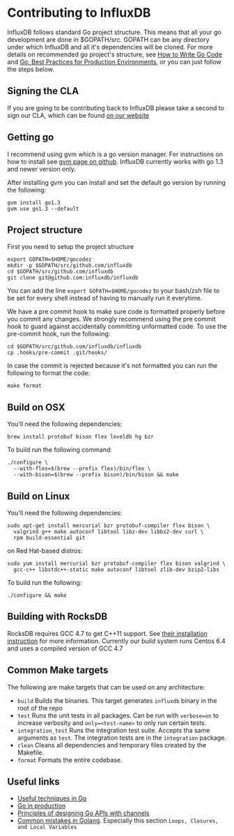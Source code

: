 Contributing to InfluxDB
========================

InfluxDB follows standard Go project structure. This means that all
your go development are done in $GOPATH/src. GOPATH can be any
directory under which InfluxDB and all it's dependencies will be
cloned. For more details on recommended go project's structure, see
[How to Write Go Code](http://golang.org/doc/code.html]) and
[Go: Best Practices for Production Environments](http://peter.bourgon.org/go-in-production/), or you can just follow
the steps below.

Signing the CLA
---------------

If you are going to be contributing back to InfluxDB please take a
second to sign our CLA, which can be found
[on our website](http://influxdb.com/community/cla.html)

Getting go
----------

I recommend using gvm which is a go version manager. For instructions
on how to install see
[gvm page on github](https://github.com/moovweb/gvm). InfluxDB
currently works with go 1.3 and newer version only.

After installing gvm you can install and set the default go version by
running the following:

    gvm install go1.3
    gvm use go1.3 --default

Project structure
-----------------

First you need to setup the project structure

    export GOPATH=$HOME/gocodez
    mkdir -p $GOPATH/src/github.com/influxdb
    cd $GOPATH/src/github.com/influxdb
    git clone git@github.com:influxdb/influxdb

You can add the line `export GOPATH=$HOME/gocodez` to your bash/zsh
file to be set for every shell instead of having to manually run it
everytime.

We have a pre commit hook to make sure code is formatted properly
before you commit any changes. We strongly recommend using the pre
commit hook to guard against accidentally committing unformatted
code. To use the pre-commit hook, run the following:

    cd $GOPATH/src/github.com/influxdb/influxdb
    cp .hooks/pre-commit .git/hooks/

In case the commit is rejected because it's not formatted you can run
the following to format the code:

    make format

Build on OSX
------------

You'll need the following dependencies:

    brew install protobuf bison flex leveldb hg bzr

To build run the following command:

    ./configure \
      --with-flex=$(brew --prefix flex)/bin/flex \
      --with-bison=$(brew --prefix bison)/bin/bison && make

Build on Linux
--------------

You'll need the following dependencies:

    sudo apt-get install mercurial bzr protobuf-compiler flex bison \
      valgrind g++ make autoconf libtool libz-dev libbz2-dev curl \
      rpm build-essential git

on Red Hat-based distros:

    sudo yum install mercurial bzr protobuf-compiler flex bison valgrind \
      gcc-c++ libstdc++-static make autoconf libtool zlib-dev bzip2-libs

To build run the following:

    ./configure && make

Building with RocksDB
---------------------

RocksDB requires GCC 4.7 to get C++11 support. See
[their installation instruction](https://github.com/facebook/rocksdb/blob/296e340753f23f213655ff1d4549c73fa0262038/INSTALL.md)
for more information. Currently our build system runs Centos 6.4 and
uses a compiled version of GCC 4.7

Common Make targets
-------------------

The following are make targets that can be used on any architecture:

- `build` Builds the binaries. This target generates `influxdb` binary
  in the root of the repo
- `test` Runs the unit tests in all packages. Can be run with
  `verbose=on` to increase verbosity and `only=<test-name>` to only
  run certain tests.
- `integration_test` Runs the integration test suite. Accepts tha same
  arguments as `test`. The integration tests are in the `integration`
  package.
- `clean` Cleans all dependencies and temporary files created by the Makefile.
- `format` Formats the entire codebase.

Useful links
------------
- [Useful techniques in Go](http://arslan.io/ten-useful-techniques-in-go)
- [Go in production](http://peter.bourgon.org/go-in-production/)
- [Principles of designing Go APIs with channels](https://inconshreveable.com/07-08-2014/principles-of-designing-go-apis-with-channels/)
- [Common mistakes in Golang](http://soryy.com/blog/2014/common-mistakes-with-go-lang/). Especially this section `Loops, Closures, and Local Variables`
